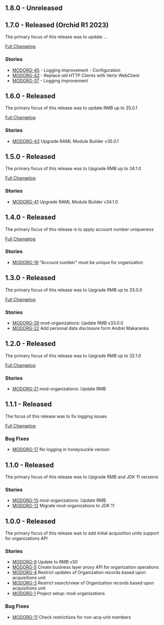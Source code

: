 ## 1.8.0 - Unreleased

## 1.7.0 - Released (Orchid R1 2023)
The primary focus of this release was to update ...

[Full Changelog](https://github.com/folio-org/mod-organizations/compare/v1.6.0...v1.7.0)

### Stories
* [MODORG-45](https://issues.folio.org/browse/MODORG-45) - Logging improvement - Configuration
* [MODORG-42](https://issues.folio.org/browse/MODORG-42) - Replace old HTTP Clients with Vertx WebClient
* [MODORG-37](https://issues.folio.org/browse/MODORG-37) - Logging improvement

## 1.6.0 - Released
The primary focus of this release was to update RMB up to 35.0.1

[Full Changelog](https://github.com/folio-org/mod-organizations/compare/v1.5.0...v1.6.0)

### Stories
* [MODORG-43](https://issues.folio.org/browse/MODORG-43) Upgrade RAML Module Builder v35.0.1


## 1.5.0 - Released
The primary focus of this release was to Upgrade RMB up to 34.1.0

[Full Changelog](https://github.com/folio-org/mod-organizations/compare/v1.4.0...v1.5.0)

### Stories
* [MODORG-41](https://issues.folio.org/browse/MODORG-41) Upgrade RAML Module Builder v34.1.0

## 1.4.0 - Released
The primary focus of this release is to apply account number uniqueness

[Full Changelog](https://github.com/folio-org/mod-organizations/compare/v1.3.0...v1.4.0)

### Stories
* [MODORG-19](https://issues.folio.org/browse/MODORG-19) "Account number" must be unique for organization


## 1.3.0 - Released
The primary focus of this release was to Upgrade RMB up to 33.0.0

[Full Changelog](https://github.com/folio-org/mod-organizations/compare/v1.2.0...v1.3.0)

### Stories
* [MODORG-26](https://issues.folio.org/browse/MODORG-26) mod-organizations: Update RMB v33.0.0
* [MODORG-22](https://issues.folio.org/browse/MODORG-22) Add personal data disclosure form	Andrei Makaranka

## 1.2.0 - Released
The primary focus of this release was to Upgrade RMB up to 32.1.0

[Full Changelog](https://github.com/folio-org/mod-organizations/compare/v1.1.1...v1.2.0)

### Stories
* [MODORG-21](https://issues.folio.org/browse/MODORG-21) mod-organizations: Update RMB

## 1.1.1 - Released
The focus of this release was to fix logging issues

[Full Changelog](https://github.com/folio-org/mod-organizations/compare/v1.1.0...v1.1.1)

### Bug Fixes
* [MODORG-17](https://issues.folio.org/browse/MODORG-17) No logging in honeysuckle version


## 1.1.0 - Released
The primary focus of this release was to Upgrade RMB and JDK 11 versions

### Stories
* [MODORG-15](https://issues.folio.org/browse/MODORG-15) mod-organizations: Update RMB
* [MODORG-12](https://issues.folio.org/browse/MODORG-12) Migrate mod-organizations to JDK 11
 
## 1.0.0 - Released
The primary focus of this release was to add initial acquisition units support for organizations API

### Stories
* [MODORG-9](https://issues.folio.org/browse/MODORG-9) Update to RMB v30
* [MODORG-5](https://issues.folio.org/browse/MODORG-5) Create business layer proxy API for organization operations
* [MODORG-4](https://issues.folio.org/browse/MODORG-4) Restrict updates of Organization records based upon acquisitions unit
* [MODORG-3](https://issues.folio.org/browse/MODORG-3) Restrict search/view of Organization records based upon acquisitions unit
* [MODORG-1](https://issues.folio.org/browse/MODORG-1) Project setup: mod-organizations

### Bug Fixes
* [MODORG-11](https://issues.folio.org/browse/MODORG-11) Check restrictions for non-acq-unit members
